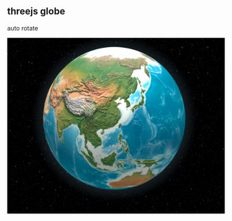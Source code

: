 ## threejs globe
auto rotate


![globe](https://github.com/eclimoom/globe/blob/master/images/globe.jpg?raw=true)

